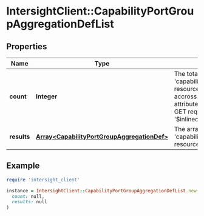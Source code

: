 # IntersightClient::CapabilityPortGroupAggregationDefList

## Properties

| Name | Type | Description | Notes |
| ---- | ---- | ----------- | ----- |
| **count** | **Integer** | The total number of &#39;capability.PortGroupAggregationDef&#39; resources matching the request, accross all pages. The &#39;Count&#39; attribute is included when the HTTP GET request includes the &#39;$inlinecount&#39; parameter. | [optional] |
| **results** | [**Array&lt;CapabilityPortGroupAggregationDef&gt;**](CapabilityPortGroupAggregationDef.md) | The array of &#39;capability.PortGroupAggregationDef&#39; resources matching the request. | [optional] |

## Example

```ruby
require 'intersight_client'

instance = IntersightClient::CapabilityPortGroupAggregationDefList.new(
  count: null,
  results: null
)
```

